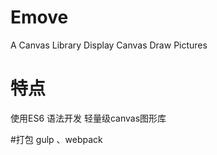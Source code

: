 # Emove
A Canvas Library Display Canvas Draw Pictures

# 特点
使用ES6 语法开发 轻量级canvas图形库

#打包
gulp 、webpack 
